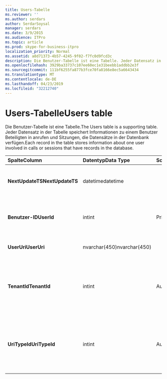 ```yaml
---
title: Users-Tabelle
ms.reviewer: ''
ms.author: serdars
author: SerdarSoysal
manager: serdars
ms.date: 3/9/2015
ms.audience: ITPro
ms.topic: article
ms.prod: skype-for-business-itpro
localization_priority: Normal
ms.assetid: a8d71373-4b57-4245-9f02-f7fc0d9fcd3c
description: Die Benutzer-Tabelle ist eine Tabelle. Jeder Datensatz in der Tabelle speichert Informationen zu einem Benutzer Beteiligten in anrufen und Sitzungen, die Datensätze in der Datenbank verfügen.
ms.openlocfilehash: 3929ba33737c107ee60ec1e31beebb1addbb2e3f
ms.sourcegitcommit: 111bf6255fa877b3fce70fa8166e8ec5a6643434
ms.translationtype: MT
ms.contentlocale: de-DE
ms.lasthandoff: 04/23/2019
ms.locfileid: "32212740"
---
```

# <a name="users-table"></a><span data-ttu-id="72d96-104">Users-Tabelle</span><span class="sxs-lookup"><span data-stu-id="72d96-104">Users table</span></span>
 
<span data-ttu-id="72d96-105">Die Benutzer-Tabelle ist eine Tabelle.</span><span class="sxs-lookup"><span data-stu-id="72d96-105">The Users table is a supporting table.</span></span> <span data-ttu-id="72d96-106">Jeder Datensatz in der Tabelle speichert Informationen zu einem Benutzer Beteiligten in anrufen und Sitzungen, die Datensätze in der Datenbank verfügen.</span><span class="sxs-lookup"><span data-stu-id="72d96-106">Each record in the table stores information about one user involved in calls or sessions that have records in the database.</span></span>
  
|<span data-ttu-id="72d96-107">**Spalte**</span><span class="sxs-lookup"><span data-stu-id="72d96-107">**Column**</span></span>|<span data-ttu-id="72d96-108">**Datentyp**</span><span class="sxs-lookup"><span data-stu-id="72d96-108">**Data Type**</span></span>|<span data-ttu-id="72d96-109">**Schlüssel/Index**</span><span class="sxs-lookup"><span data-stu-id="72d96-109">**Key/Index**</span></span>|<span data-ttu-id="72d96-110">**Details**</span><span class="sxs-lookup"><span data-stu-id="72d96-110">**Details**</span></span>|
|:-----|:-----|:-----|:-----|
|<span data-ttu-id="72d96-111">**NextUpdateTS**</span><span class="sxs-lookup"><span data-stu-id="72d96-111">**NextUpdateTS**</span></span> <br/> |<span data-ttu-id="72d96-112">datetime</span><span class="sxs-lookup"><span data-stu-id="72d96-112">datetime</span></span>  <br/> ||<span data-ttu-id="72d96-113">Zeitstempel für die interne Verwendung.</span><span class="sxs-lookup"><span data-stu-id="72d96-113">Time stamp for internal use.</span></span>  <br/> |
|<span data-ttu-id="72d96-114">**Benutzer-ID**</span><span class="sxs-lookup"><span data-stu-id="72d96-114">**UserId**</span></span> <br/> |<span data-ttu-id="72d96-115">int</span><span class="sxs-lookup"><span data-stu-id="72d96-115">int</span></span>  <br/> |<span data-ttu-id="72d96-116">Primary</span><span class="sxs-lookup"><span data-stu-id="72d96-116">Primary</span></span>  <br/> |<span data-ttu-id="72d96-117">Eindeutige Zahl, die diesen Benutzer identifiziert.</span><span class="sxs-lookup"><span data-stu-id="72d96-117">Unique number identifying this user.</span></span>  <br/> |
|<span data-ttu-id="72d96-118">**UserUri**</span><span class="sxs-lookup"><span data-stu-id="72d96-118">**UserUri**</span></span> <br/> |<span data-ttu-id="72d96-119">nvarchar(450)</span><span class="sxs-lookup"><span data-stu-id="72d96-119">nvarchar(450)</span></span>  <br/> | <br/> |<span data-ttu-id="72d96-120">Der URI des Benutzers.</span><span class="sxs-lookup"><span data-stu-id="72d96-120">User URI.</span></span>  <br/> |
|<span data-ttu-id="72d96-121">**TenantId**</span><span class="sxs-lookup"><span data-stu-id="72d96-121">**TenantId**</span></span> <br/> |<span data-ttu-id="72d96-122">int</span><span class="sxs-lookup"><span data-stu-id="72d96-122">int</span></span>  <br/> |<span data-ttu-id="72d96-123">Ausländisch</span><span class="sxs-lookup"><span data-stu-id="72d96-123">Foreign</span></span>  <br/> |<span data-ttu-id="72d96-124">Mandanten-ID des Benutzers</span><span class="sxs-lookup"><span data-stu-id="72d96-124">This user's Tenant ID.</span></span> <span data-ttu-id="72d96-125">Finden Sie weitere Informationen der [Tenants-Tabelle](tenants.md) .</span><span class="sxs-lookup"><span data-stu-id="72d96-125">See the [Tenants table](tenants.md) for more information.</span></span> <br/> |
|<span data-ttu-id="72d96-126">**UriTypeId**</span><span class="sxs-lookup"><span data-stu-id="72d96-126">**UriTypeId**</span></span> <br/> |<span data-ttu-id="72d96-127">int</span><span class="sxs-lookup"><span data-stu-id="72d96-127">int</span></span>  <br/> |<span data-ttu-id="72d96-128">Ausländisch</span><span class="sxs-lookup"><span data-stu-id="72d96-128">Foreign</span></span>  <br/> |<span data-ttu-id="72d96-129">URI-Typ des Benutzers.</span><span class="sxs-lookup"><span data-stu-id="72d96-129">This user's URI type.</span></span> <span data-ttu-id="72d96-130">Finden Sie weitere Informationen der [UriTypes-Tabelle](uritypes.md) .</span><span class="sxs-lookup"><span data-stu-id="72d96-130">See the [UriTypes table](uritypes.md) for more information.</span></span> <br/> |
   

